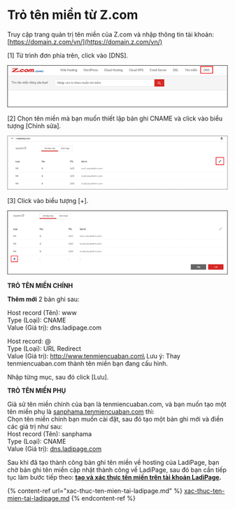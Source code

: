 # Trỏ tên miền từ Z.com

Truy cập trang quản trị tên miền của Z.com và nhập thông tin tài khoản:\
[https://domain.z.com/vn/](https://domain.z.com/vn/)

\[1] Từ trình đơn phía trên, click vào \[DNS].

![](<../.gitbook/assets/image (388).png>)

\[2] Chọn tên miền mà bạn muốn thiết lập bản ghi CNAME và click vào biểu tượng \[Chỉnh sửa].

![](<../.gitbook/assets/image (370).png>)

\[3] Click vào biểu tượng \[+].

![](<../.gitbook/assets/image (192).png>)

**TRỎ TÊN MIỀN CHÍNH**

**Thêm mới** 2 bản ghi sau:

Host record (Tên): www\
Type (Loại): CNAME\
Value (Giá trị): dns.ladipage.com

Host record: @\
Type (Loại): URL Redirect\
Value (Giá trị): http://www.tenmiencuaban.com\
Lưu ý: Thay tenmiencuaban.com thành tên miền bạn đang cấu hình.

Nhập từng mục, sau đó click \[Lưu].

**TRỎ TÊN MIỀN PHỤ**

Giả sử tên miền chính của bạn là tenmiencuaban.com, và bạn muốn tạo một tên miền phụ là [sanphama.tenmiencuaban.com](http://sanphama.tenmiencuaban.com/) thì:\
Chọn tên miền chính bạn muốn cài đặt, sau đó tạo một bản ghi mới và điền các giá trị như sau:\
Host record (Tên): sanphama\
Type (Loại): CNAME\
Value (Giá trị): [dns.ladipage.com](http://dns.ladipage.com/)

Sau khi đã tạo thành công bản ghi tên miền về hosting của LadiPage, bạn chờ bản ghi tên miền cập nhật thành công về LadiPage, sau đó bạn cần tiếp tục làm bước tiếp theo: [**tạo và xác thực tên miền trên tài khoản LadiPage**](https://help.ladipage.vn/ten-mien/xac-thuc-ten-mien-tai-ladipage)**.**

{% content-ref url="xac-thuc-ten-mien-tai-ladipage.md" %}
[xac-thuc-ten-mien-tai-ladipage.md](xac-thuc-ten-mien-tai-ladipage.md)
{% endcontent-ref %}
